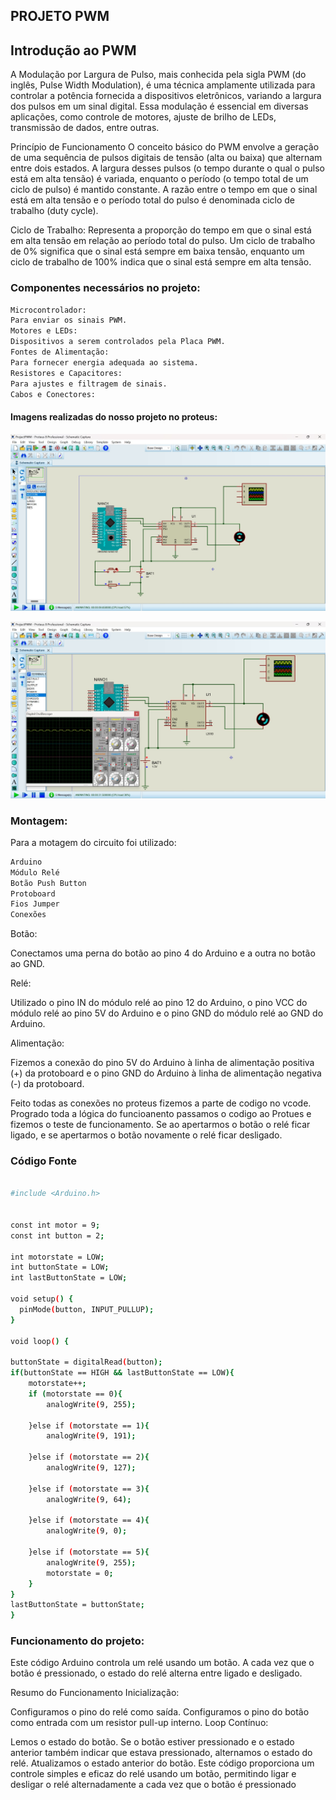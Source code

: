## PROJETO PWM


## Introdução ao PWM 
A Modulação por Largura de Pulso, mais conhecida pela sigla PWM (do inglês, Pulse Width Modulation), é uma técnica amplamente utilizada para controlar a potência fornecida a dispositivos eletrônicos, variando a largura dos pulsos em um sinal digital. Essa modulação é essencial em diversas aplicações, como controle de motores, ajuste de brilho de LEDs, transmissão de dados, entre outras.

Princípio de Funcionamento
O conceito básico do PWM envolve a geração de uma sequência de pulsos digitais de tensão (alta ou baixa) que alternam entre dois estados. A largura desses pulsos (o tempo durante o qual o pulso está em alta tensão) é variada, enquanto o período (o tempo total de um ciclo de pulso) é mantido constante. A razão entre o tempo em que o sinal está em alta tensão e o período total do pulso é denominada ciclo de trabalho (duty cycle).

Ciclo de Trabalho: Representa a proporção do tempo em que o sinal está em alta tensão em relação ao período total do pulso. Um ciclo de trabalho de 0% significa que o sinal está sempre em baixa tensão, enquanto um ciclo de trabalho de 100% indica que o sinal está sempre em alta tensão.

### Componentes necessários no projeto: 

```sh
Microcontrolador:
Para enviar os sinais PWM.
Motores e LEDs:
Dispositivos a serem controlados pela Placa PWM.
Fontes de Alimentação:
Para fornecer energia adequada ao sistema.
Resistores e Capacitores:
Para ajustes e filtragem de sinais.
Cabos e Conectores:

```

#### Imagens realizadas do nosso projeto no proteus: 


![alt text](image.png)

![alt text](image-1.png)



### Montagem:

Para a motagem do circuito foi utilizado:

```sh
Arduino
Módulo Relé
Botão Push Button
Protoboard
Fios Jumper
Conexões
```

Botão:

Conectamos uma perna do botão ao pino 4 do Arduino e a outra no botão ao GND.

Relé:

Utilizado o pino IN do módulo relé ao pino 12 do Arduino, o pino VCC do módulo relé ao pino 5V do Arduino e o pino GND do módulo relé ao GND do Arduino.

Alimentação:

Fizemos a conexão do pino 5V do Arduino à linha de alimentação positiva (+) da protoboard e o pino GND do Arduino à linha de alimentação negativa (-) da protoboard.


Feito todas as conexões no proteus fizemos a parte de codigo no vcode. Progrado toda a lógica do funcioanento passamos o codigo ao Protues e fizemos o teste de funcionamento. Se ao apertarmos o botão o relé ficar ligado, e se apertarmos o botão novamente o relé ficar desligado.

### Código Fonte 

```sh 

#include <Arduino.h>


const int motor = 9; 
const int button = 2;

int motorstate = LOW;
int buttonState = LOW;
int lastButtonState = LOW;

void setup() {
  pinMode(button, INPUT_PULLUP);
}

void loop() {

buttonState = digitalRead(button);
if(buttonState == HIGH && lastButtonState == LOW){
    motorstate++;
    if (motorstate == 0){
        analogWrite(9, 255);

    }else if (motorstate == 1){
        analogWrite(9, 191);

    }else if (motorstate == 2){
        analogWrite(9, 127);

    }else if (motorstate == 3){
        analogWrite(9, 64);

    }else if (motorstate == 4){
        analogWrite(9, 0);

    }else if (motorstate == 5){
        analogWrite(9, 255);
        motorstate = 0;
    }
}
lastButtonState = buttonState;
}
```	

### Funcionamento do projeto: 

Este código Arduino controla um relé usando um botão. A cada vez que o botão é pressionado, o estado do relé alterna entre ligado e desligado. 


Resumo do Funcionamento
Inicialização:

Configuramos o pino do relé como saída.
Configuramos o pino do botão como entrada com um resistor pull-up interno.
Loop Contínuo:

Lemos o estado do botão.
Se o botão estiver pressionado e o estado anterior também indicar que estava pressionado, alternamos o estado do relé.
Atualizamos o estado anterior do botão.
Este código proporciona um controle simples e eficaz do relé usando um botão, permitindo ligar e desligar o relé alternadamente a cada vez que o botão é pressionado
